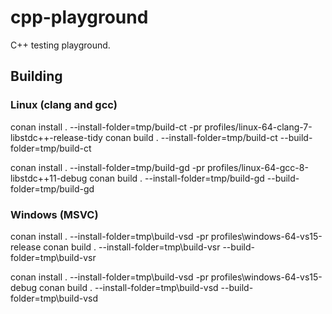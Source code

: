 # cpp-playground

C++ testing playground.


## Building

### Linux (clang and gcc)
conan install . --install-folder=tmp/build-ct -pr profiles/linux-64-clang-7-libstdc++-release-tidy
conan build . --install-folder=tmp/build-ct --build-folder=tmp/build-ct

conan install . --install-folder=tmp/build-gd -pr profiles/linux-64-gcc-8-libstdc++11-debug
conan build . --install-folder=tmp/build-gd --build-folder=tmp/build-gd

### Windows (MSVC)
conan install . --install-folder=tmp\build-vsd -pr profiles\windows-64-vs15-release
conan build . --install-folder=tmp\build-vsr --build-folder=tmp\build-vsr

conan install . --install-folder=tmp\build-vsd -pr profiles\windows-64-vs15-debug
conan build . --install-folder=tmp\build-vsd --build-folder=tmp\build-vsd
